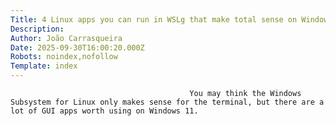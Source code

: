 ```yaml
---
Title: 4 Linux apps you can run in WSLg that make total sense on Windows
Description: 
Author: João Carrasqueira
Date: 2025-09-30T16:00:20.000Z
Robots: noindex,nofollow
Template: index
---
```


                                            You may think the Windows Subsystem for Linux only makes sense for the terminal, but there are a lot of GUI apps worth using on Windows 11.
                                        